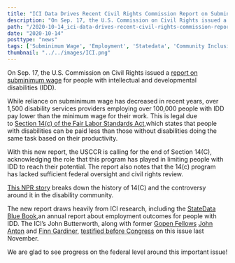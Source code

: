 ```yaml
---
title: "ICI Data Drives Recent Civil Rights Commission Report on Subminimum Wage"
description: "On Sep. 17, the U.S. Commission on Civil Rights issued a report on subminimum wage for people with intellectual and developmental disabilities (IDD)"
path: "/2020-10-14_ici-data-drives-recent-civil-rights-commission-report-on-subminimum-wage"
date: "2020-10-14"
posttype: "news"
tags: ['Subminimum Wage', 'Employment', 'Statedata', 'Community Inclusion']
thumbnail: "../../images/ICI.png"
---
```


On Sep. 17, the U.S. Commission on Civil Rights issued a [report on subminimum wage](https://www.usccr.gov/pubs/briefing-reports/2020-09-17-Subminimum-Wages.php) for people with intellectual and developmental disabilities (IDD).

While reliance on subminimum wage has decreased in recent years, over 1,500 disability services providers employing over 100,000 people with IDD pay lower than the minimum wage for their work. This is legal due to [Section 14(c) of the Fair Labor Standards Act](https://www.dol.gov/agencies/whd/special-employment),which states that people with disabilities can be paid less than those without disabilities doing the same task based on their productivity.

With this new report, the USCCR is calling for the end of Section 14(C), acknowledging the role that this program has played in limiting people with IDD to reach their potential. The report also notes that the 14(c) program has lacked sufficient federal oversight and civil rights review.

[This NPR story](https://www.npr.org/2020/09/17/912840482/u-s-agency-urges-end-to-below-minimum-wage-for-workers-with-disabilities) breaks down the history of 14(C) and the controversy around it in the disability community.

The new report draws heavily from ICI research, including the [StateData Blue Book](https://www.statedata.info/),an annual report about employment outcomes for people with IDD. The ICI’s John Butterworth, along with former [Gopen Fellows](https://www.mass.gov/how-to/apply-for-the-gopen-fellowship) [John Anton](https://www.facebook.com/watch/?v=2705766479488137) and [Finn Gardiner](https://www.hsri.org/leadership/finn-gardiner), [testified before Congress](https://www.facebook.com/communityinclusion/posts/10164632817585352) on this issue last November.

We are glad to see progress on the federal level around this important issue!
